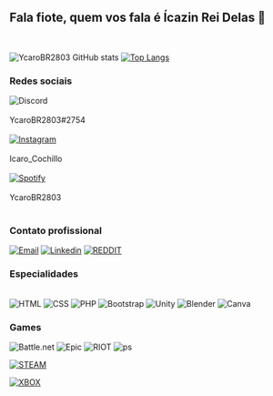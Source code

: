 

## Fala fiote, quem vos fala é Ícazin Rei Delas 👑

<br>
<div style="pading-left=100px">

![YcaroBR2803 GitHub stats](https://github-readme-stats.vercel.app/api?username=YcaroBR2803&show_icons=true&theme=dark) [![Top Langs](https://github-readme-stats.vercel.app/api/top-langs/?username=YcaroBR2803)](https://github.com/YcaroBR2803/github-readme-stats)
 
 </div>

### Redes sociais

![Discord](https://img.shields.io/badge/Discord-7289DA?style=for-the-badge&logo=discord&logoColor=white)
<br><br>
YcaroBR2803#2754
<br><br>
[![Instagram](https://img.shields.io/badge/Instagram-E4405F?style=for-the-badge&logo=instagram&logoColor=white)](https://www.instagram.com/icaro_cochillo/)
<br><br>
Icaro_Cochillo
<br><br>
[![Spotify](https://img.shields.io/badge/Spotify-1ED760?&style=for-the-badge&logo=spotify&logoColor=white)](https://open.spotify.com/user/3155gxrphdkfei3brqq4cywyahme)
<br><br>
YcaroBR2803
<br><br>

### Contato profissional
[![Email](https://img.shields.io/badge/Gmail-D14836?style=for-the-badge&logo=gmail&logoColor=white)](https://mail.google.com/mail/u/0/#inbox?compose=GTvVlcRwQnppCMTRGpMCcvztqXqMLNlXZsdCTVPGNjfzfnnmSxXHpddBLhdZStwWVdKhPnFhmCwhL)
[![Linkedin](https://img.shields.io/badge/LinkedIn-0077B5?style=for-the-badge&logo=linkedin&logoColor=white)](https://www.linkedin.com/in/ícaro-fernandes-592b65264/)
[![REDDIT](https://img.shields.io/badge/Reddit-FF4500?style=for-the-badge&logo=reddit&logoColor=white)](https://www.reddit.com/user/Key-Map5186)

### Especialidades

<div style="display: inline_block"><br/> 

<img alt="HTML" src="https://img.shields.io/badge/HTML-239120?style=for-the-badge&logo=html5&logoColor=white" />
<img alt="CSS" src= "https://img.shields.io/badge/CSS-239120?&style=for-the-badge&logo=css3&logoColor=white">
<img alt="PHP" src= "https://img.shields.io/badge/PHP-777BB4?style=for-the-badge&logo=php&logoColor=white">
<img alt="Bootstrap" src= "https://img.shields.io/badge/Bootstrap-563D7C?style=for-the-badge&logo=bootstrap&logoColor=white">
<img alt="Unity" src= "https://img.shields.io/badge/Unity-100000?style=for-the-badge&logo=unity&logoColor=white">
<img alt="Blender" src= "https://img.shields.io/badge/blender-%23F5792A.svg?style=for-the-badge&logo=blender&logoColor=white">
<img alt="Canva" src= "https://img.shields.io/badge/Canva-%2300C4CC.svg?&style=for-the-badge&logo=Canva&logoColor=white">

</div>

### Games

<img alt="Battle.net" src="https://img.shields.io/badge/Battle.net-000?style=for-the-badge&logo=battle.net&logoColor=148EFF">
<img alt="Epic" src="https://img.shields.io/badge/Epic%20Games-313131?style=for-the-badge&logo=Epic%20Games&logoColor=white">
<img alt="RIOT" src="https://img.shields.io/badge/Riot_Games-D32936?style=for-the-badge&logo=riot-games&logoColor=white">
<img alt="ps" src="https://img.shields.io/badge/PlayStation-003791?style=for-the-badge&logo=playstation&logoColor=white">

[![STEAM](https://img.shields.io/badge/Steam-000000?style=for-the-badge&logo=steam&logoColor=white)](https://steamcommunity.com/profiles/76561199192793442/)
<br>

[![XBOX](https://img.shields.io/badge/Xbox-107C10?style=for-the-badge&logo=xbox&logoColor=white)](https://account.xbox.com/pt-BR/Profile?xr=mebarnav&csrf=HvPqkh01zMQVOP0P04zzZ3jcbckfgSCzj-AgQJdye_Rt8BTYysI-FnU2OrlrEo1-UKpALaLA0-_dliuJ3jaJYsqOxwE1&wa=wsignin1.0)








